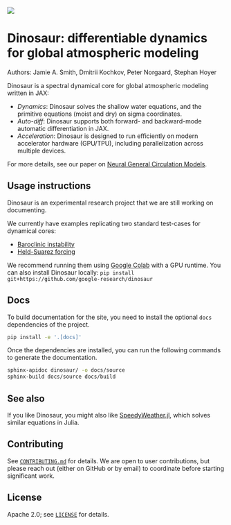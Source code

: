 ![](./dinosaur-logo.png)

# Dinosaur: differentiable dynamics for global atmospheric modeling

Authors: Jamie A. Smith, Dmitrii Kochkov, Peter Norgaard, Stephan Hoyer

Dinosaur is a spectral dynamical core for global atmospheric modeling written in
JAX:

- *Dynamics*: Dinosaur solves the shallow water equations, and the primitive equations (moist and dry) on sigma coordinates.
- *Auto-diff*: Dinosaur supports both forward- and backward-mode automatic differentiation in JAX.
- *Acceleration*: Dinosaur is designed to run efficiently on modern accelerator
hardware (GPU/TPU), including parallelization across multiple devices.

For more details, see our paper on [Neural General Circulation Models](https://arxiv.org/abs/2311.07222).

## Usage instructions

Dinosaur is an experimental research project that we are still working on
documenting.

We currently have examples replicating two standard test-cases for dynamical cores:

- [Baroclinic instability](https://nbviewer.org/github/google-research/dinosaur/blob/main/notebooks/baroclinic_instability.ipynb)
- [Held-Suarez forcing](https://nbviewer.org/github/google-research/dinosaur/blob/main/notebooks/held_suarez.ipynb)

We recommend running them using [Google Colab](https://colab.research.google.com/) with a GPU runtime.
You can also install Dinosaur locally: `pip install git+https://github.com/google-research/dinosaur`

## Docs

To build documentation for the site, you need to install the optional `docs` dependencies of the project.

```sh
pip install -e '.[docs]'
```

Once the dependencies are installed, you can run the following commands to generate the documentation.

```sh
sphinx-apidoc dinosaur/ -o docs/source
sphinx-build docs/source docs/build
```

## See also

If you like Dinosaur, you might also like
[SpeedyWeather.jl](https://github.com/SpeedyWeather/SpeedyWeather.jl), which
solves similar equations in Julia.

## Contributing

See [`CONTRIBUTING.md`](CONTRIBUTING.md) for details. We are open to user
contributions, but please reach out (either on GitHub or by email) to coordinate
before starting significant work.

## License

Apache 2.0; see [`LICENSE`](LICENSE) for details.
